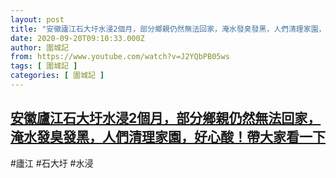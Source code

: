 ```yaml
---
layout: post
title: "安徽廬江石大圩水浸2個月，部分鄉親仍然無法回家，淹水發臭發黑，人們清理家園，好心酸！帶大家看一下"
date: 2020-09-20T09:10:33.000Z
author: 圍城記
from: https://www.youtube.com/watch?v=J2YQbPB05ws
tags: [ 圍城記 ]
categories: [ 圍城記 ]
---
```

<!--1600593033000-->
[安徽廬江石大圩水浸2個月，部分鄉親仍然無法回家，淹水發臭發黑，人們清理家園，好心酸！帶大家看一下](https://www.youtube.com/watch?v=J2YQbPB05ws)
------

<div>
#廬江 #石大圩 #水浸
</div>
